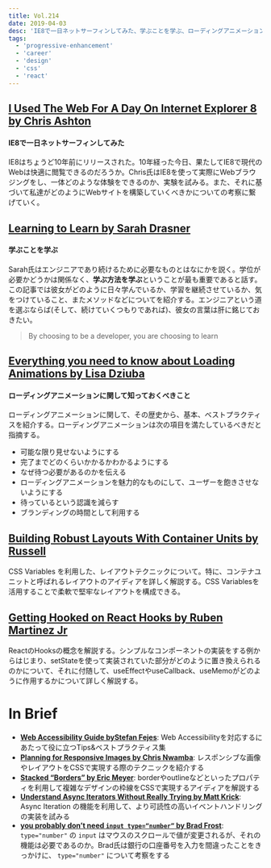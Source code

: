 ```yaml
---
title: Vol.214
date: 2019-04-03
desc: 'IE8で一日ネットサーフィンしてみた、学ぶことを学ぶ、ローディングアニメーションに関して知っておくべきこと、ほか計10リンク'
tags:
  - 'progressive-enhancement'
  - 'career'
  - 'design'
  - 'css'
  - 'react'
---
```


## [I Used The Web For A Day On Internet Explorer 8 by Chris Ashton](https://www.smashingmagazine.com/2019/03/web-on-internet-explorer-ie8/)

#### IE8で一日ネットサーフィンしてみた

IE8はちょうど10年前にリリースされた。10年経った今日、果たしてIE8で現代のWebは快適に閲覧できるのだろうか。Chris氏はIE8を使って実際にWebブラウジングをし、一体どのような体験をできるのか、実験を試みる。また、それに基づいて私達がどのようにWebサイトを構築していくべきかについての考察に繋げていく。

## [Learning to Learn by Sarah Drasner](https://css-tricks.com/learning-to-learn/)

#### 学ぶことを学ぶ

Sarah氏はエンジニアであり続けるために必要なものとはなにかを説く。学位が必要かどうかは関係なく、**学ぶ方法を学ぶ**ということが最も重要であると話す。この記事では彼女がどのように日々学んでいるか、学習を継続させているか、気をつけていること、またメソッドなどについてを紹介する。エンジニアという道を選ぶならば(そして、続けていくつもりであれば)、彼女の言葉は肝に銘じておきたい。

> By choosing to be a developer, you are choosing to learn

## [Everything you need to know about Loading Animations by Lisa Dziuba](https://medium.com/flawless-app-stories/everything-you-need-to-know-about-loading-animations-10db7f9b61e)

#### ローディングアニメーションに関して知っておくべきこと

ローディングアニメーションに関して、その歴史から、基本、ベストプラクティスを紹介する。ローディングアニメーションは次の項目を満たしているべきだと指摘する。

- 可能な限り見せないようにする
- 完了までどのくらいかかるかわかるようにする
- なぜ待つ必要があるのかを伝える
- ローディングアニメーションを魅力的なものにして、ユーザーを飽きさせないようにする
- 待っているという認識を減らす
- ブランディングの時間として利用する

## [Building Robust Layouts With Container Units by Russell](https://www.smashingmagazine.com/2019/03/robust-layouts-container-units-css/)

CSS Variables を利用した、レイアウトテクニックについて。特に、コンテナユニットと呼ばれるレイアウトのアイディアを詳しく解説する。CSS Variablesを活用することで柔軟で堅牢なレイアウトを構成できる。

## [Getting Hooked on React Hooks by Ruben Martinez Jr](https://tech.okcupid.com/getting-hooked-on-react-hooks/)

ReactのHooksの概念を解説する。シンプルなコンポーネントの実装をする例からはじまり、setStateを使って実装されていた部分がどのように置き換えられるのかについて、それに付随して、useEffectやuseCallback、useMemoがどのように作用するかについて詳しく解説する。

# In Brief
- [**Web Accessibility Guide byStefan Fejes**](https://webaccessibility.guide/): Web Accessibilityを対応するにあたって役に立つTips&ベストプラクティス集
- [**Planning for Responsive Images by Chris Nwamba**](https://css-tricks.com/author/chris92/): レスポンシブな画像やレイアウトをCSSで実現する際のテクニックを紹介する
- [**Stacked “Borders” by Eric Meyer**](https://css-tricks.com/stacked-borders/): borderやoutlineなどといったプロパティを利用して複雑なデザインの枠線をCSSで実現するアイディアを解説する
- [**Understand Async Iterators Without Really Trying by Matt Krick**](https://itnext.io/understand-async-iterators-665259680044): Async Iteration の機能を利用して、より可読性の高いイベントハンドリングの実装を試みる
- [**you probably don’t need `input type=“number”` by Brad Frost**](http://bradfrost.com/blog/post/you-probably-dont-need-input-typenumber/): `type="number"` の `input` はマウスのスクロールで値が変更されるが、それの機能は必要であるのか。Brad氏は銀行の口座番号を入力を間違ったことをきっかけに、 `type="number"` について考察をする

